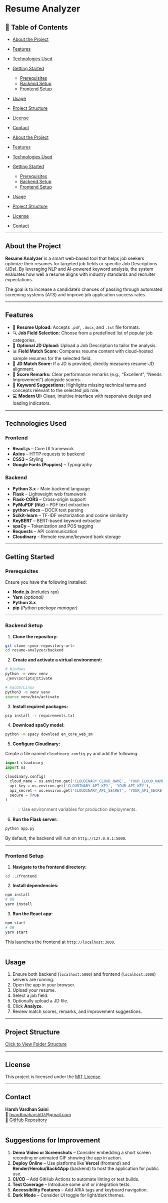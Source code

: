 # Resume Analyzer

## 📑 Table of Contents

- [About the Project](#about-the-project)
- [Features](#features)
- [Technologies Used](#technologies-used)
- [Getting Started](#getting-started)
  - [Prerequisites](#prerequisites)
  - [Backend Setup](#backend-setup)
  - [Frontend Setup](#frontend-setup)
- [Usage](#usage)
- [Project Structure](#project-structure)
- [License](#license)
- [Contact](#contact)

- [About the Project](#about-the-project)
- [Features](#features)
- [Technologies Used](#technologies-used)
- [Getting Started](#getting-started)
  - [Prerequisites](#prerequisites)
  - [Backend Setup](#backend-setup)
  - [Frontend Setup](#frontend-setup)
- [Usage](#usage)
- [Project Structure](#project-structure)
- [License](#license)
- [Contact](#contact)

---

## About the Project

**Resume Analyzer** is a smart web-based tool that helps job seekers optimize their resumes for targeted job fields or specific Job Descriptions (JDs). By leveraging NLP and AI-powered keyword analysis, the system evaluates how well a resume aligns with industry standards and recruiter expectations.

The goal is to increase a candidate’s chances of passing through automated screening systems (ATS) and improve job application success rates.

---

## Features

- 📄 **Resume Upload:** Accepts `.pdf`, `.docx`, and `.txt` file formats.
- 🔍 **Job Field Selection:** Choose from a predefined list of popular job categories.
- 📎 **Optional JD Upload:** Upload a Job Description to tailor the analysis.
- 📊 **Field Match Score:** Compares resume content with cloud-hosted sample resumes for the selected field.
- 📑 **JD Match Score:** If a JD is provided, directly measures resume-JD alignment.
- 💬 **Score Remarks:** Clear performance remarks (e.g., “Excellent”, “Needs Improvement”) alongside scores.
- 🧠 **Keyword Suggestions:** Highlights missing technical terms and concepts relevant to the selected job role.
- 💻 **Modern UI:** Clean, intuitive interface with responsive design and loading indicators.

---

## Technologies Used

### Frontend

- **React.js** – Core UI framework  
- **Axios** – HTTP requests to backend  
- **CSS3** – Styling  
- **Google Fonts (Poppins)** – Typography  

### Backend

- **Python 3.x** – Main backend language  
- **Flask** – Lightweight web framework  
- **Flask-CORS** – Cross-origin support  
- **PyMuPDF (fitz)** – PDF text extraction  
- **python-docx** – DOCX text parsing  
- **Scikit-learn** – TF-IDF vectorization and cosine similarity  
- **KeyBERT** – BERT-based keyword extractor  
- **spaCy** – Tokenization and POS tagging  
- **Requests** – API communication  
- **Cloudinary** – Remote resume/keyword bank storage  

---

## Getting Started

### Prerequisites

Ensure you have the following installed:

- **Node.js** (includes `npm`)
- **Yarn** *(optional)*
- **Python 3.x**
- **pip** *(Python package manager)*

---

### Backend Setup

1. **Clone the repository:**

```bash
git clone <your-repository-url>
cd resume-analyzer/backend
```

2. **Create and activate a virtual environment:**

```bash
# Windows
python -m venv venv
.env\Scriptsctivate

# macOS/Linux
python3 -m venv venv
source venv/bin/activate
```

3. **Install required packages:**

```bash
pip install -r requirements.txt
```

4. **Download spaCy model:**

```bash
python -m spacy download en_core_web_sm
```

5. **Configure Cloudinary:**

Create a file named `cloudinary_config.py` and add the following:

```python
import cloudinary
import os

cloudinary.config(
  cloud_name = os.environ.get('CLOUDINARY_CLOUD_NAME', 'YOUR_CLOUD_NAME'),
  api_key = os.environ.get('CLOUDINARY_API_KEY', 'YOUR_API_KEY'),
  api_secret = os.environ.get('CLOUDINARY_API_SECRET', 'YOUR_API_SECRET'),
  secure = True
)
```

> 💡 Use environment variables for production deployments.

6. **Run the Flask server:**

```bash
python app.py
```

By default, the backend will run on `http://127.0.0.1:5000`.

---

### Frontend Setup

1. **Navigate to the frontend directory:**

```bash
cd ../frontend
```

2. **Install dependencies:**

```bash
npm install
# OR
yarn install
```

3. **Run the React app:**

```bash
npm start
# OR
yarn start
```

This launches the frontend at `http://localhost:3000`.

---

## Usage

1. Ensure both backend (`localhost:5000`) and frontend (`localhost:3000`) servers are running.
2. Open the app in your browser.
3. Upload your resume.
4. Select a job field.
5. Optionally upload a JD file.
6. Click **Analyze**.
7. Review match scores, remarks, and improvement suggestions.

---

## Project Structure

[Click to View Folder Structure](https://drive.google.com/file/d/1E-etBy6LQBjYImhFCV2Dn4yPy7Dff6za/view?usp=sharing)

---

## License

This project is licensed under the [MIT License](https://choosealicense.com/licenses/mit/).

---

## Contact

**Harsh Vardhan Saini**  
📧 hvardhnaharsh07@gmail.com  
🔗 [GitHub Repository](https://github.com/Cat-sauce/resume-analyzer)

---

## Suggestions for Improvement

1. **Demo Video or Screenshots** – Consider embedding a short screen recording or animated GIF showing the app in action.
2. **Deploy Online** – Use platforms like **Vercel** (frontend) and **Render/Heroku/Back4App** (backend) to host the application for public use.
3. **CI/CD** – Add GitHub Actions to automate linting or test builds.
4. **Test Coverage** – Introduce some unit or integration tests.
5. **Accessibility Features** – Add ARIA tags and keyboard navigation.
6. **Dark Mode** – Consider UI toggle for light/dark themes.
